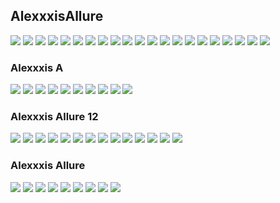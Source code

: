 ## AlexxxisAllure
![](http://x.imagefapusercontent.com/u/Bill-75/6794154/1670398000/Alexxxis_Allure___10_0.jpg)
![](http://x.imagefapusercontent.com/u/Bill-75/6794154/909298382/Alexxxis_Allure___10_3256pp_Alexxxis_Allure-127.jpg)
![](http://x.imagefapusercontent.com/u/Bill-75/6794154/1237004667/Alexxxis_Allure___10_3256pp_Alexxxis_Allure-132.jpg)
![](http://x.imagefapusercontent.com/u/Bill-75/6794154/493901739/Alexxxis_Allure___10_3256pp_Alexxxis_Allure-133.jpg)
![](http://x.imagefapusercontent.com/u/Bill-75/6794154/207511891/Alexxxis_Allure___10_3256pp_Alexxxis_Allure-134.jpg)
![](http://x.imagefapusercontent.com/u/Bill-75/6794154/2114848003/Alexxxis_Allure___10_3256pp_Alexxxis_Allure-137.jpg)
![](http://x.imagefapusercontent.com/u/Bill-75/6794154/421483600/Alexxxis_Allure___10_3256pp_Alexxxis_Allure-17.jpg)
![](http://x.imagefapusercontent.com/u/Bill-75/6794154/1689626534/Alexxxis_Allure___10_2.jpg)
![](http://x.imagefapusercontent.com/u/Bill-75/6794154/1726415358/Alexxxis_Allure___10_3256pp_Alexxxis_Allure-263.jpg)
![](http://x.imagefapusercontent.com/u/Bill-75/6794154/356534130/Alexxxis_Allure___10_3256pp_Alexxxis_Allure-264.jpg)
![](http://x.imagefapusercontent.com/u/Bill-75/6794154/913689379/Alexxxis_Allure___10_3256pp_Alexxxis_Allure-268.jpg)
![](http://x.imagefapusercontent.com/u/Bill-75/6794154/644420473/Alexxxis_Allure___10_3256pp_Alexxxis_Allure-269.jpg)
![](http://x.imagefapusercontent.com/u/Bill-75/6794154/898867949/Alexxxis_Allure___10_3256pp_Alexxxis_Allure-272.jpg)
![](http://x.imagefapusercontent.com/u/Bill-75/6794154/762073171/Alexxxis_Allure___10_3256pp_Alexxxis_Allure-273.jpg)
![](http://x.imagefapusercontent.com/u/Bill-75/6794154/1458650418/Alexxxis_Allure___10_3256pp_Alexxxis_Allure-277.jpg)
![](http://x.imagefapusercontent.com/u/Bill-75/6794154/393114801/Alexxxis_Allure___10_3256pp_Alexxxis_Allure-279.jpg)
![](http://x.imagefapusercontent.com/u/Bill-75/6794154/1097090406/Alexxxis_Allure___10_3256pp_Alexxxis_Allure-282.jpg)
![](http://x.imagefapusercontent.com/u/Bill-75/6794154/1837943282/Alexxxis_Allure___10_3256pp_Alexxxis_Allure-298.jpg)
![](http://x.imagefapusercontent.com/u/Bill-75/6794154/193857263/Alexxxis_Allure___10_3256pp_Alexxxis_Allure-712.jpg)
![](http://x.imagefapusercontent.com/u/Bill-75/6794154/874947332/Alexxxis_Allure___10_3256pp_Alexxxis_Allure-713.jpg)
![](http://x.imagefapusercontent.com/u/Bill-75/6794154/917754318/Alexxxis_Allure___10_3256pp_Alexxxis_Allure-714.jpg)
### Alexxxis A
![](http://x.imagefapusercontent.com/u/Bill-75/5576471/1792084760/Alexxxis_A_2983pp_AlexxxisAllure-157.jpg)
![](http://x.imagefapusercontent.com/u/Bill-75/5576471/1466597599/Alexxxis_A_2983pp_AlexxxisAllure-168.jpg)
![](http://x.imagefapusercontent.com/u/Bill-75/5576471/588726155/Alexxxis_A_2983pp_AlexxxisAllure-189.jpg)
![](http://x.imagefapusercontent.com/u/Bill-75/5576471/301358010/Alexxxis_A_2983pp_AlexxxisAllure-192.jpg)
![](http://x.imagefapusercontent.com/u/Bill-75/5576471/2085050909/Alexxxis_A_2983pp_AlexxxisAllure-193.jpg)
![](http://x.imagefapusercontent.com/u/Bill-75/5576471/468279871/Alexxxis_A_2983pp_AlexxxisAllure-198.jpg)
![](http://x.imagefapusercontent.com/u/Bill-75/5576471/1702799882/Alexxxis_A_2983pp_AlexxxisAllure-199.jpg)
![](http://x.imagefapusercontent.com/u/Bill-75/5576471/169303346/Alexxxis_A_2983pp_AlexxxisAllure-202.jpg)
![](http://x.imagefapusercontent.com/u/Bill-75/5576471/1903911687/Alexxxis_A_2983pp_AlexxxisAllure-203.jpg)
![](http://x.imagefapusercontent.com/u/Bill-75/5576471/1820450734/Alexxxis_A_2983pp_AlexxxisAllure-204.jpg)
### Alexxxis Allure 12
![](http://x.imagefapusercontent.com/u/Bill-75/7103702/820345600/Alexxxis_Allure___12_3333pp_Alexxxis_Allure-282.jpg)
![](http://x.imagefapusercontent.com/u/Bill-75/7103702/1059697114/Alexxxis_Allure___12_3333pp_Alexxxis_Allure-283.jpg)
![](http://x.imagefapusercontent.com/u/Bill-75/7103702/1865679517/Alexxxis_Allure___12_3333pp_Alexxxis_Allure-284.jpg)
![](http://x.imagefapusercontent.com/u/Bill-75/7103702/1976922291/Alexxxis_Allure___12_3333pp_Alexxxis_Allure-288.jpg)
![](http://x.imagefapusercontent.com/u/Bill-75/7103702/414235942/Alexxxis_Allure___12_3333pp_Alexxxis_Allure-289.jpg)
![](http://x.imagefapusercontent.com/u/Bill-75/7103702/1968225533/Alexxxis_Allure___12_3333pp_Alexxxis_Allure-290.jpg)
![](http://x.imagefapusercontent.com/u/Bill-75/7103702/2064342291/Alexxxis_Allure___12_3333pp_Alexxxis_Allure-294.jpg)
![](http://x.imagefapusercontent.com/u/Bill-75/7103702/1502648635/Alexxxis_Allure___12_3333pp_Alexxxis_Allure-297.jpg)
![](http://x.imagefapusercontent.com/u/Bill-75/7103702/955610379/Alexxxis_Allure___12_3333pp_Alexxxis_Allure-299.jpg)
![](http://x.imagefapusercontent.com/u/Bill-75/7103702/169004908/Alexxxis_Allure___12_3333pp_Alexxxis_Allure-302.jpg)
![](http://x.imagefapusercontent.com/u/Bill-75/7103702/1134107870/Alexxxis_Allure___12_3333pp_Alexxxis_Allure-307.jpg)
![](http://x.imagefapusercontent.com/u/Bill-75/7103702/2095172817/Alexxxis_Allure___12_3333pp_Alexxxis_Allure-312.jpg)
![](http://x.imagefapusercontent.com/u/Bill-75/7103702/1991495079/Alexxxis_Allure___12_3333pp_Alexxxis_Allure-314.jpg)
![](http://x.imagefapusercontent.com/u/Bill-75/7103702/1604326390/Alexxxis_Allure___12_3333pp_Alexxxis_Allure-317.jpg)
### Alexxxis Allure
![](http://x.imagefapusercontent.com/u/Bill-75/6159028/607974551/Alexxxis_Al_2983pp_AlexxxisAllure-162.jpg)
![](http://x.imagefapusercontent.com/u/Bill-75/5576471/1867582385/Alexxxis_A_2983pp_AlexxxisAllure-164.jpg)
![](http://x.imagefapusercontent.com/u/Bill-75/5576471/961448662/Alexxxis_A_2983pp_AlexxxisAllure-167.jpg)
![](http://x.imagefapusercontent.com/u/Bill-75/5576471/1466597599/Alexxxis_A_2983pp_AlexxxisAllure-168.jpg)
![](http://x.imagefapusercontent.com/u/Bill-75/6159028/1533317656/Alexxxis_Al_2983pp_AlexxxisAllure-169.jpg)
![](http://x.imagefapusercontent.com/u/Bill-75/6159028/309330410/Alexxxis_Al_2983pp_AlexxxisAllure-203.jpg)
![](http://x.imagefapusercontent.com/u/Bill-75/6159028/2005293407/Alexxxis_Al_2983pp_AlexxxisAllure-204.jpg)
![](http://x.imagefapusercontent.com/u/Bill-75/6159028/875582428/Alexxxis_Al_2983pp_AlexxxisAllure-253.jpg)
![](http://x.imagefapusercontent.com/u/Bill-75/6159028/1370638150/Alexxxis_Al_2983pp_AlexxxisAllure-592.jpg)
